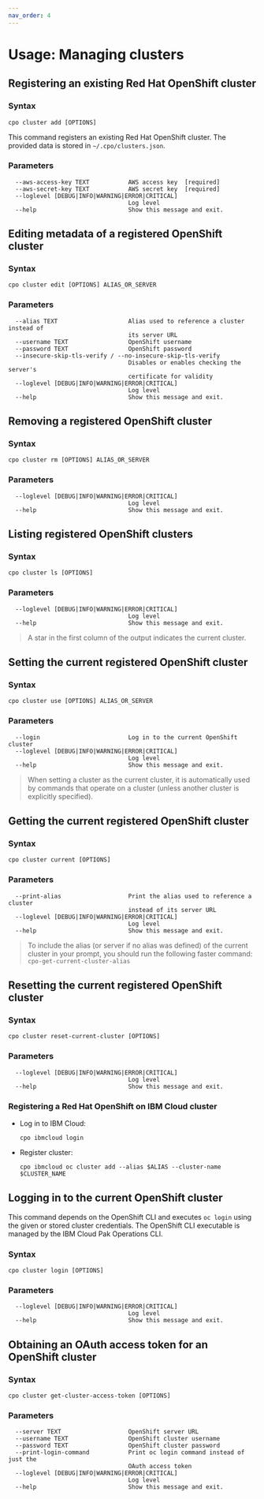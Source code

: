 ```yaml
---
nav_order: 4
---
```


# Usage: Managing clusters

## Registering an existing Red Hat OpenShift cluster

### Syntax

```shell
cpo cluster add [OPTIONS]
```

This command registers an existing Red Hat OpenShift cluster. The provided data is stored in `~/.cpo/clusters.json`.

### Parameters

```
  --aws-access-key TEXT           AWS access key  [required]
  --aws-secret-key TEXT           AWS secret key  [required]
  --loglevel [DEBUG|INFO|WARNING|ERROR|CRITICAL]
                                  Log level
  --help                          Show this message and exit.
```

## Editing metadata of a registered OpenShift cluster

### Syntax

```shell
cpo cluster edit [OPTIONS] ALIAS_OR_SERVER
```

### Parameters

```
  --alias TEXT                    Alias used to reference a cluster instead of
                                  its server URL
  --username TEXT                 OpenShift username
  --password TEXT                 OpenShift password
  --insecure-skip-tls-verify / --no-insecure-skip-tls-verify
                                  Disables or enables checking the server's
                                  certificate for validity
  --loglevel [DEBUG|INFO|WARNING|ERROR|CRITICAL]
                                  Log level
  --help                          Show this message and exit.
```

## Removing a registered OpenShift cluster

### Syntax

```shell
cpo cluster rm [OPTIONS] ALIAS_OR_SERVER
```

### Parameters

```
  --loglevel [DEBUG|INFO|WARNING|ERROR|CRITICAL]
                                  Log level
  --help                          Show this message and exit.
```

## Listing registered OpenShift clusters

### Syntax

```shell
cpo cluster ls [OPTIONS]
```

### Parameters

```
  --loglevel [DEBUG|INFO|WARNING|ERROR|CRITICAL]
                                  Log level
  --help                          Show this message and exit.
```

> A star in the first column of the output indicates the current cluster.

## Setting the current registered OpenShift cluster

### Syntax

```shell
cpo cluster use [OPTIONS] ALIAS_OR_SERVER
```

### Parameters

```
  --login                         Log in to the current OpenShift cluster
  --loglevel [DEBUG|INFO|WARNING|ERROR|CRITICAL]
                                  Log level
  --help                          Show this message and exit.
```

> When setting a cluster as the current cluster, it is automatically used by commands that operate on a cluster (unless another cluster is explicitly specified).

## Getting the current registered OpenShift cluster

### Syntax

```shell
cpo cluster current [OPTIONS]
```

### Parameters

```
  --print-alias                   Print the alias used to reference a cluster
                                  instead of its server URL
  --loglevel [DEBUG|INFO|WARNING|ERROR|CRITICAL]
                                  Log level
  --help                          Show this message and exit.
```

> To include the alias (or server if no alias was defined) of the current cluster in your prompt, you should run the following faster command: `cpo-get-current-cluster-alias`

## Resetting the current registered OpenShift cluster

### Syntax

```shell
cpo cluster reset-current-cluster [OPTIONS]
```

### Parameters

```
  --loglevel [DEBUG|INFO|WARNING|ERROR|CRITICAL]
                                  Log level
  --help                          Show this message and exit.
```

### Registering a Red Hat OpenShift on IBM Cloud cluster

- Log in to IBM Cloud:

  ```shell
  cpo ibmcloud login
  ```

- Register cluster:

  ```shell
  cpo ibmcloud oc cluster add --alias $ALIAS --cluster-name $CLUSTER_NAME
  ```

## Logging in to the current OpenShift cluster

This command depends on the OpenShift CLI and executes `oc login` using the given or stored cluster credentials. The OpenShift CLI executable is managed by the IBM Cloud Pak Operations CLI.

### Syntax

```shell
cpo cluster login [OPTIONS]
```

### Parameters

```
  --loglevel [DEBUG|INFO|WARNING|ERROR|CRITICAL]
                                  Log level
  --help                          Show this message and exit.
```

## Obtaining an OAuth access token for an OpenShift cluster

### Syntax

```shell
cpo cluster get-cluster-access-token [OPTIONS]
```

### Parameters

```
  --server TEXT                   OpenShift server URL
  --username TEXT                 OpenShift cluster username
  --password TEXT                 OpenShift cluster password
  --print-login-command           Print oc login command instead of just the
                                  OAuth access token
  --loglevel [DEBUG|INFO|WARNING|ERROR|CRITICAL]
                                  Log level
  --help                          Show this message and exit.
```
